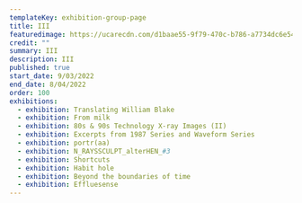 ```yaml
---
templateKey: exhibition-group-page
title: III
featuredimage: https://ucarecdn.com/d1baae55-9f79-470c-b786-a7734dc6e54e/
credit: ""
summary: III
description: III
published: true
start_date: 9/03/2022
end_date: 8/04/2022
order: 100
exhibitions:
  - exhibition: Translating William Blake
  - exhibition: From milk
  - exhibition: 80s & 90s Technology X-ray Images (II)
  - exhibition: Excerpts from 1987 Series and Waveform Series
  - exhibition: portr(aa)
  - exhibition: N_RAYSSCULPT_alterHEN_#3
  - exhibition: Shortcuts
  - exhibition: Habit hole
  - exhibition: Beyond the boundaries of time
  - exhibition: Effluesense
---
```

